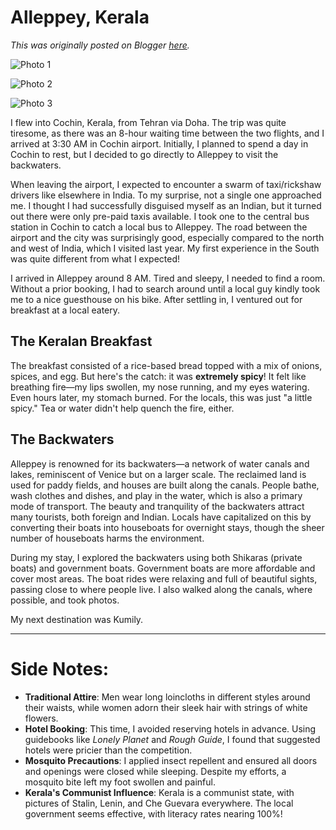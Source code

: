 # Alleppey, Kerala

*This was originally posted on Blogger [here](https://photopensieve.blogspot.com/2012/01/alleppey-kerala.html).*

![Photo 1](https://blogger.googleusercontent.com/img/b/R29vZ2xl/AVvXsEjTyE522Zn0IXQymRhxcNi_aKH5sD1v64QQ7hLzZsE3hsTFs4eE2V0PL4xoDIRQit0YP_7SEPDUPp2bE8cnQaMCqgED7MhIgZDd0hLZ586dTPpPezKnNwjpg_IAZKHiOhyphenhyphenvzp-B_GQcBlVG/s1600/photo+1-752727.JPG)

![Photo 2](https://blogger.googleusercontent.com/img/b/R29vZ2xl/AVvXsEhz9G2ObHUaHidObTMAeMUTr8GHRrJ_c7empSyQuVk91x6MipscIwN4zBRF1dQBJZwXM6fwMm0yuy_6sNY46o0ZTm_X2w6v7BCFUDHJAIQUZNtnQnEe81xuj2E3yXfEcQLrPxui4eDix6Mr/s1600/photo+2-754186.JPG)

![Photo 3](https://blogger.googleusercontent.com/img/b/R29vZ2xl/AVvXsEiO4wIXxqngfWinjx5TQcA_ApAd-Z56VFRYRqT-gWtAmi0vhWwt0AckG8m3VK9jvhuRPTPDBRNB53jtNaXYIH0qcMFhJWNK4YRNAPQ_Zlr3vJ2vYZBK6w8_pUTkbUUxFDa0VLHS7hEUy5Z_/s1600/photo+3-755285.JPG)

I flew into Cochin, Kerala, from Tehran via Doha. The trip was quite tiresome, as there was an 8-hour waiting time between the two flights, and I arrived at 3:30 AM in Cochin airport. Initially, I planned to spend a day in Cochin to rest, but I decided to go directly to Alleppey to visit the backwaters. 

When leaving the airport, I expected to encounter a swarm of taxi/rickshaw drivers like elsewhere in India. To my surprise, not a single one approached me. I thought I had successfully disguised myself as an Indian, but it turned out there were only pre-paid taxis available. I took one to the central bus station in Cochin to catch a local bus to Alleppey. The road between the airport and the city was surprisingly good, especially compared to the north and west of India, which I visited last year. My first experience in the South was quite different from what I expected!

I arrived in Alleppey around 8 AM. Tired and sleepy, I needed to find a room. Without a prior booking, I had to search around until a local guy kindly took me to a nice guesthouse on his bike. After settling in, I ventured out for breakfast at a local eatery.

## The Keralan Breakfast
The breakfast consisted of a rice-based bread topped with a mix of onions, spices, and egg. But here's the catch: it was **extremely spicy**! It felt like breathing fire—my lips swollen, my nose running, and my eyes watering. Even hours later, my stomach burned. For the locals, this was just "a little spicy." Tea or water didn't help quench the fire, either.

## The Backwaters
Alleppey is renowned for its backwaters—a network of water canals and lakes, reminiscent of Venice but on a larger scale. The reclaimed land is used for paddy fields, and houses are built along the canals. People bathe, wash clothes and dishes, and play in the water, which is also a primary mode of transport. The beauty and tranquility of the backwaters attract many tourists, both foreign and Indian. Locals have capitalized on this by converting their boats into houseboats for overnight stays, though the sheer number of houseboats harms the environment.

During my stay, I explored the backwaters using both Shikaras (private boats) and government boats. Government boats are more affordable and cover most areas. The boat rides were relaxing and full of beautiful sights, passing close to where people live. I also walked along the canals, where possible, and took photos. 

My next destination was Kumily.

---

# Side Notes:
- **Traditional Attire**: Men wear long loincloths in different styles around their waists, while women adorn their sleek hair with strings of white flowers.
- **Hotel Booking**: This time, I avoided reserving hotels in advance. Using guidebooks like *Lonely Planet* and *Rough Guide*, I found that suggested hotels were pricier than the competition.
- **Mosquito Precautions**: I applied insect repellent and ensured all doors and openings were closed while sleeping. Despite my efforts, a mosquito bite left my foot swollen and painful.
- **Kerala's Communist Influence**: Kerala is a communist state, with pictures of Stalin, Lenin, and Che Guevara everywhere. The local government seems effective, with literacy rates nearing 100%!